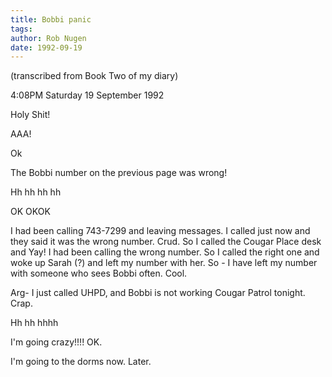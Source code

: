 ```yaml
---
title: Bobbi panic
tags: 
author: Rob Nugen
date: 1992-09-19
---
```


<p class=note>(transcribed from Book Two of my diary)

<p class=date>4:08PM Saturday 19 September 1992</p>

<p>Holy Shit!</p>

<p>AAA!</p>

<p>Ok</p>

<p>The Bobbi number on the previous page was wrong!</p>

<p>Hh hh hh hh</p>

<p>OK OKOK</p>

<p>I had been calling 743-7299 and leaving messages.  I called just now and they said it was the wrong number.  Crud.  So I called the Cougar Place
desk and Yay! I had been calling the wrong number.  So I called the right one and woke up Sarah (?) and left my number with her.  So - I have left my
number with someone who sees Bobbi often.  Cool.</p>

<p>Arg- I just called UHPD, and Bobbi is not working Cougar Patrol tonight.  Crap.</p>

<p>Hh hh hhhh</p>

<p>I'm going crazy!!!! OK.</p>

<p>I'm going to the dorms now.  Later.</p>
